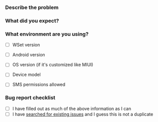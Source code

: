 ### Describe the problem

<!--- What happened? What are you seeing? How did you get here? -->

### What did you expect?

<!--- How would you like this to work instead? -->

### What environment are you using?

- [  ] WSet version

- [  ] Android version
- [  ] OS version (if it's customized like MIUI)
- [  ] Device model
- [  ] SMS permissions allowed

### Bug report checklist

- [  ] I have filled out as much of the above information as I can
- [  ] I have [searched for existing issues](https://github.com/mullinsmikey/wset/issues) and I guess this is not a duplicate
